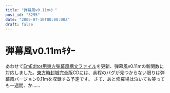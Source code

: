 ```yaml
---
title: "弾幕風v0.11mｷﾀｰ"
post_id: "3295"
date: "2005-07-10T00:00:00Z"
draft: false
---
```


# 弾幕風v0.11mｷﾀｰ

あわせて[EmEditor用東方弾幕風構文ファイル](/emeditor-danmakufu)を更新、弾幕風v0.11mの新関数に対応しました。[東方時封城](/!/thA/)完全版CDには、余程のバグが見つからない限りは弾幕風バージョン0.11mを収録する予定です。  さて、あと修羅場は泣いても笑っても一週間、か……
